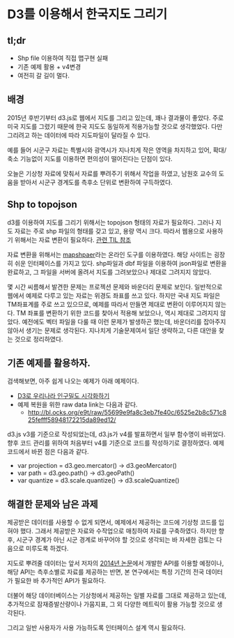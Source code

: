 # D3를 이용해서 한국지도 그리기

## tl;dr

* Shp file 이용하여 직접 맵구현 실패
* 기존 예제 활용 + v4변경
* 여전히 갈 길이 멀다.

## 배경

2015년 후반기부터 d3.js로 웹에서 지도를 그리고 있는데, 꽤나 결과물이 좋았다.
주로 미국 지도를 그렸기 때문에 한국 지도도 동일하게 적용가능할 것으로 생각했었다.
다만 그리려고 하는 데이터에 따라 지도파일이 달라질 수 있다.

예를 들어 시군구 자료는 특별시와 광역시가 지나치게 작은 영역을 차지하고 있어,
확대/축소 기능없이 지도를 이용하면 편의성이 떨어진다는 단점이 있다.

오늘은 기상청 자료에 맞춰서 자료를 뿌려주기 위해서 작업을 하였고, 남원호 교수의 도움을 받아서 시군구 경계도를 측후소 단위로 변환하여 구득하였다.

## Shp to topojson

d3를 이용하여 지도를 그리기 위해서는 topojson 형태의 자료가 필요하다.
그러나 지도 자료는 주로 shp 파일의 형태를 갖고 있고, 용량 역시 크다. 따라서 웹용으로 사용하기 위해서는 자료 변환이 필요하다.
[관련 TIL 참조](shp-to-json.md)

자료 변환을 위해서는 [mapshpaer](http://mapshaper.org/)라는 온라인 도구를 이용하였다. 해당 사이트는 굉장히 쉬운 인터페이스를 가지고 있다.
shp파일과 dbf 파일을 이용하여 json파일로 변환을 완료하고, 그 파일을 서버에 올려서 지도를 그려보았으나 제대로 그려지지 않았다.

몇 시간 씨름해서 발견한 문제는 프로젝션 문제와 바운더리 문제로 보인다.
일반적으로 웹에서 예제로 다루고 있는 자료는 위경도 좌표를 쓰고 있다. 하지만 국내 지도 파일은 TM좌표계를 주로 쓰고 있으므로, 예제를 따라서 만들면 제대로 변환이 이루어지지 않는다.
TM 좌표를 변환하기 위한 코드를 찾아서 적용해 보았으나, 역시 제대로 그려지지 않았다. 예전에도 벡터 파일을 다룰 때 이런 문제가 발생하곤 했는데, 바운더리를 잡아주지 않아서 생기는 문제로 생각된다. 지나치게 기술문제여서 일단 생략하고, 다른 대안을 찾는 것으로 정리하였다.

## 기존 예제를 활용하자.

검색해보면, 아주 쉽게 나오는 예제가 아래 예제이다.

* [D3로 우리나라 인구밀도 시각화하기](http://bl.ocks.org/e9t/55699e9fa8c3eb7fe40c)
* 예제 복원을 위한 raw data link는 다음과 같다.
  * http://bl.ocks.org/e9t/raw/55699e9fa8c3eb7fe40c/6525e2b8c571c825fefff58948172215da89ed12/

d3.js v3를 기준으로 작성되었는데, d3.js가 v4를 발표하면서 일부 함수명이 바뀌었다. 향후 코드 관리를 위하여 처음부터 v4를 기준으로 코드를 작성하기로 결정하였다.
예제 코드에서 바뀐 점은 다음과 같다.

* var projection = d3.geo.mercator() -> d3.geoMercator()
* var path = d3.geo.path() -> d3.geoPath()
* var quantize = d3.scale.quantize() -> d3.scaleQuantize()


## 해결한 문제와 남은 과제

제공받은 데이터를 사용할 수 없게 되면서, 예제에서 제공하는 코드에 기상청 코드를 입혀야 했다. 그래서 제공받은 자료와 수작업으로 매칭하여 자료를 구축하였다. 하지만 향후, 시군구 경계가 아닌 시군 경계로 바꾸어야 할 것으로 생각되는 바 자세한 검토는 다음으로 미루도록 하겠다.

지도로 뿌려줄 데이터는 앞서 저자의 [2014년 논문](http://taegon.kr/ksae)에서 개발한 API를 이용할 예정이나, 해당 API는 측후소별로 자료를 제공하는 반면, 본 연구에서는 특정 기간의 전국 데이터가 필요한 바 추가적인 API가 필요하다.

더불어 해당 데이터베이스는 기상청에서 제공하는 일별 자료를 그대로 제공하고 있는데, 추가적으로 잠재증발산량이나 가뭄지표, 그 외 다양한 메트릭이 활용 가능할 것으로 생각된다.

그리고 일반 사용자가 사용 가능하도록 인터페이스 설계 역시 필요하다.
